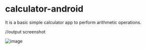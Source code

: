 # calculator-android

It is a basic simple calculator app to perform arithmetic operations.

//output screenshot

![image](https://github.com/santhoshpandi/calculator-android/assets/109999710/5e85cc99-7c41-4b7b-9280-c9b0fbce0aea)
